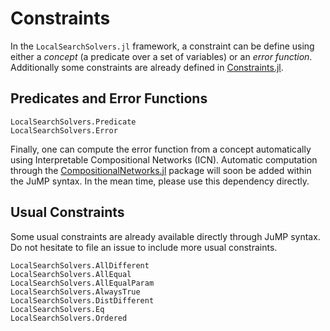 # Constraints

In the `LocalSearchSolvers.jl` framework, a constraint can be define using either a *concept* (a predicate over a set of variables) or an *error function*. Additionally some constraints are already defined in  [Constraints.jl](https://github.com/JuliaConstraints/Constraints.jl). 

## Predicates and Error Functions

```@docs
LocalSearchSolvers.Predicate
LocalSearchSolvers.Error
```

Finally, one can compute the error function from a concept automatically using Interpretable Compositional Networks (ICN). Automatic computation through the [CompositionalNetworks.jl](https://github.com/JuliaConstraints/CompositionalNetworks.jl) package will soon be added within the JuMP syntax. In the mean time, please use this dependency directly.

## Usual Constraints
Some usual constraints are already available directly through JuMP syntax. Do not hesitate to file an issue to include more usual constraints.

```@docs
LocalSearchSolvers.AllDifferent
LocalSearchSolvers.AllEqual
LocalSearchSolvers.AllEqualParam
LocalSearchSolvers.AlwaysTrue
LocalSearchSolvers.DistDifferent
LocalSearchSolvers.Eq
LocalSearchSolvers.Ordered
```


